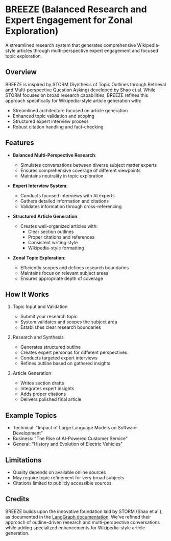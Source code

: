 # BREEZE (Balanced Research and Expert Engagement for Zonal Exploration)

A streamlined research system that generates comprehensive Wikipedia-style articles through multi-perspective expert engagement and focused topic exploration.

## Overview

BREEZE is inspired by STORM (Synthesis of Topic Outlines through Retrieval and Multi-perspective Question Asking) developed by Shao et al. While STORM focuses on broad research capabilities, BREEZE refines this approach specifically for Wikipedia-style article generation with:

- Streamlined architecture focused on article generation
- Enhanced topic validation and scoping
- Structured expert interview process
- Robust citation handling and fact-checking

## Features

- **Balanced Multi-Perspective Research**: 
  - Simulates conversations between diverse subject matter experts
  - Ensures comprehensive coverage of different viewpoints
  - Maintains neutrality in topic exploration

- **Expert Interview System**: 
  - Conducts focused interviews with AI experts
  - Gathers detailed information and citations
  - Validates information through cross-referencing

- **Structured Article Generation**: 
  - Creates well-organized articles with:
    - Clear section outlines
    - Proper citations and references
    - Consistent writing style
    - Wikipedia-style formatting

- **Zonal Topic Exploration**: 
  - Efficiently scopes and defines research boundaries
  - Maintains focus on relevant subject areas
  - Ensures appropriate depth of coverage

## How It Works

1. Topic Input and Validation
   - Submit your research topic
   - System validates and scopes the subject area
   - Establishes clear research boundaries

2. Research and Synthesis
   - Generates structured outline
   - Creates expert personas for different perspectives
   - Conducts targeted expert interviews
   - Refines outline based on gathered insights

3. Article Generation
   - Writes section drafts
   - Integrates expert insights
   - Adds proper citations
   - Delivers polished final article

## Example Topics

- Technical: "Impact of Large Language Models on Software Development"
- Business: "The Rise of AI-Powered Customer Service"
- General: "History and Evolution of Electric Vehicles"

## Limitations

- Quality depends on available online sources
- May require topic refinement for very broad subjects
- Citations limited to publicly accessible sources

## Credits

BREEZE builds upon the innovative foundation laid by STORM (Shao et al.), as documented in the [LangGraph documentation](https://langchain-ai.github.io/langgraph/tutorials/storm/storm/). We've refined their approach of outline-driven research and multi-perspective conversations while adding specialized enhancements for Wikipedia-style article generation.